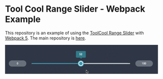 # Tool Cool Range Slider - Webpack Example

This repository is an example of using the [ToolCool Range Slider](https://toolcool-range-slider.mzsoft.org/) with [Webpack 5](https://webpack.js.org/guides/getting-started/).
The main repository is [here](https://github.com/toolcool-org/toolcool-range-slider).


[![Range Slider](https://github.com/mzusin/toolcool-range-slider/blob/main/docs/videos/moving-tooltip.gif?raw=true)](https://range-slider.toolcool.org/pages/moving-tooltip-plugin.html)

